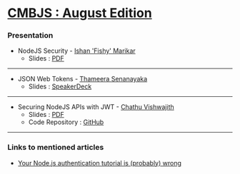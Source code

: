 [CMBJS : August Edition](http://bit.ly/cmbJSAug17)
==================

### Presentation ###


* NodeJS Security - [Ishan 'Fishy' Marikar ](https://github.com/ishan-marikar)
	* Slides : [PDF](https://github.com/CMBJS/Meetups/raw/master/August%20-%202017/SecurityInNodeJS.pdf)

----
* JSON Web Tokens - [Thameera Senanayaka](https://twitter.com/thameera)
	* Slides : [SpeakerDeck](https://speakerdeck.com/thameera/json-web-tokens)

----

* Securing NodeJS APIs with JWT - [Chathu Vishwajith](https://chathu.me)
	* Slides : [PDF](https://github.com/CMBJS/Meetups/raw/master/August%20-%202017/SecuringNodeJSAPIsWithJWT.pdf)
	* Code Repository : [GitHub](https://github.com/iamchathu/cmbjs-express-api-auth-demo)

----


### Links to mentioned articles ###

* [Your Node.js authentication tutorial is (probably) wrong](https://hackernoon.com/your-node-js-authentication-tutorial-is-wrong-f1a3bf831a46)